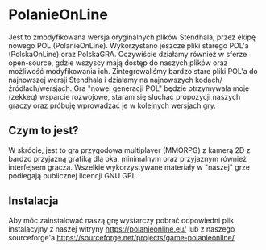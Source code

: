 # PolanieOnLine
Jest to zmodyfikowana wersja oryginalnych plików Stendhala, przez ekipę nowego POL (PolanieOnLine). Wykorzystano jeszcze pliki starego POL'a (PolskaOnLine) oraz PolskaGRA.
Oczywiście działamy również w sferze open-source, gdzie wszyscy mają dostęp do naszych plików oraz możliwość modyfikowania ich.
Zintegrowaliśmy bardzo stare pliki POL'a do najnowszej wersji Stendhala i działamy na najnowszych kodach/źródłach/wersjach. Gra "nowej generacji POL" będzie otrzymywała moje (zekkeq) wsparcie rozwojowe, staram się słuchać propozycji naszych graczy oraz próbuję wprowadzać je w kolejnych wersjach gry.


## Czym to jest?
W skrócie, jest to gra przygodowa multiplayer (MMORPG) z kamerą 2D z bardzo przyjazną grafiką dla oka,
minimalnym oraz przyjaznym również interfejsem gracza. Wszelkie wykorzystywane materiały w "naszej" grze podlegają publicznej licencji GNU GPL.

## Instalacja
Aby móc zainstalować naszą grę wystarczy pobrać odpowiedni plik instalacyjny z naszej witryny https://polanieonline.eu/ lub z naszego sourceforge'a https://sourceforge.net/projects/game-polanieonline/
